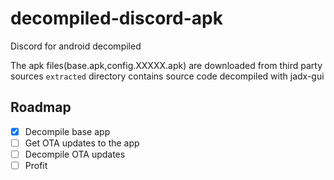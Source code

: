 # decompiled-discord-apk
Discord for android decompiled

The apk files(base.apk,config.XXXXX.apk) are downloaded from third party sources
`extracted` directory contains source code decompiled with jadx-gui

## Roadmap
- [x] Decompile base app
- [ ] Get OTA updates to the app
- [ ] Decompile OTA updates
- [ ] Profit